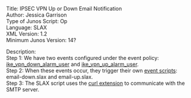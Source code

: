 Title: IPSEC VPN Up or Down Email Notification\
Author: Jessica Garrison\
Type of Junos Script: Op\
Language: SLAX\
XML Version: 1.2\
Minimum Junos Version: 14?

Description:\
Step 1: We have two events configured under the event policy: [ike_vpn_down_alarm_user](https://apps.juniper.net/syslog-explorer/?msg=IKE_VPN_DOWN_ALARM_USER&sw=Junos%20OS&rel=22.4R3) and [ike_vpn_up_alarm_user](https://apps.juniper.net/syslog-explorer/?msg=IKE_VPN_UP_ALARM_USER&sw=Junos%20OS&rel=22.4R3). 
\
Step 2: When these events occur, they trigger their own [event scripts](https://www.juniper.net/documentation/us/en/software/junos/automation-scripting/topics/concept/junos-script-automation-event-script-overview.html): email-down.slax and email-up.slax. \
Step 3: The SLAX script uses the [curl extension](https://www.juniper.net/documentation/us/en/software/junos/automation-scripting/topics/topic-map/junos-script-automation-libslax-default-extension-libraries.html#id-libslax-curl-extension-library) to communicate with the SMTP server. 
